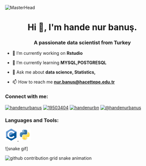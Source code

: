 ![MasterHead](https://thumbs.dreamstime.com/b/big-data-science-analysis-business-technology-concept-virtual-screen-big-data-science-analysis-business-technology-concept-145015243.jpg)


<h1 align="center">Hi 👋, I'm hande nur banuş.</h1>
<h3 align="center">A passionate data scientist from Turkey</h3>

- 🔭 I’m currently working on **Rstudio**

- 🌱 I’m currently learning **MYSQL,POSTGRESQL**

- 💬 Ask me about **data science, Statistics,**

- 📫 How to reach me **nur.banus@hacettepe.edu.tr**

<h3 align="left">Connect with me:</h3>
<p align="left">
<a href="www.linkedin.com/in/handenurbanus" target="blank"><img align="center" src="https://raw.githubusercontent.com/rahuldkjain/github-profile-readme-generator/master/src/images/icons/Social/linked-in-alt.svg" alt="handenurbanus" height="30" width="40" /></a>
<a href="https://stackoverflow.com/users/19503404" target="blank"><img align="center" src="https://raw.githubusercontent.com/rahuldkjain/github-profile-readme-generator/master/src/images/icons/Social/stack-overflow.svg" alt="19503404" height="30" width="40" /></a>
<a href="https://kaggle.com/handenurbn" target="blank"><img align="center" src="https://raw.githubusercontent.com/rahuldkjain/github-profile-readme-generator/master/src/images/icons/Social/kaggle.svg" alt="handenurbn" height="30" width="40" /></a>
<a href="https://medium.com/@handenurbanus" target="blank"><img align="center" src="https://raw.githubusercontent.com/rahuldkjain/github-profile-readme-generator/master/src/images/icons/Social/medium.svg" alt="@handenurbanus" height="30" width="40" /></a>
</p>

<h3 align="left">Languages and Tools:</h3>
<p align="left"> <a href="https://www.cprogramming.com/" target="_blank" rel="noreferrer"> <img src="https://raw.githubusercontent.com/devicons/devicon/master/icons/c/c-original.svg" alt="c" width="40" height="40"/> </a> <a href="https://www.python.org" target="_blank" rel="noreferrer"> <img src="https://raw.githubusercontent.com/devicons/devicon/master/icons/python/python-original.svg" alt="python" width="40" height="40"/> </a> </p>



![snake gif]
<picture>
  <source media="(prefers-color-scheme: dark)" srcset="https://raw.githubusercontent.com/nurbanus/nurbanus/output/github-contribution-grid-snake-dark.svg">

  <source media="(prefers-color-scheme: light)" srcset="https://raw.githubusercontent.com/nurbanus/nurbanus/output/github-contribution-grid-snake.svg">

  <img alt="github contribution grid snake animation" src="https://raw.githubusercontent.com/nurbanus/nurbanus/output/github-contribution-grid-snake.svg">

</picture>
